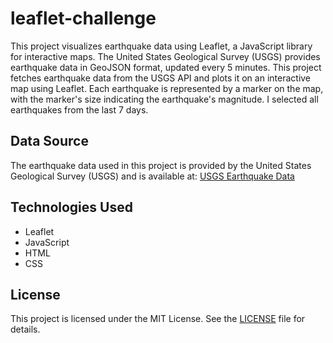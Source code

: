 # leaflet-challenge

This project visualizes earthquake data using Leaflet, a JavaScript library for interactive maps.
The United States Geological Survey (USGS) provides earthquake data in GeoJSON format, updated every 5 minutes. This project fetches earthquake data from the USGS API and plots it on an interactive map using Leaflet. Each earthquake is represented by a marker on the map, with the marker's size indicating the earthquake's magnitude. I selected all earthquakes from the last 7 days.

## Data Source

The earthquake data used in this project is provided by the United States Geological Survey (USGS) and is available at:
[USGS Earthquake Data](https://earthquake.usgs.gov/earthquakes/feed/v1.0/summary/all_week.geojson)

## Technologies Used

- Leaflet
- JavaScript
- HTML
- CSS

## License

This project is licensed under the MIT License. See the [LICENSE](LICENSE) file for details.
